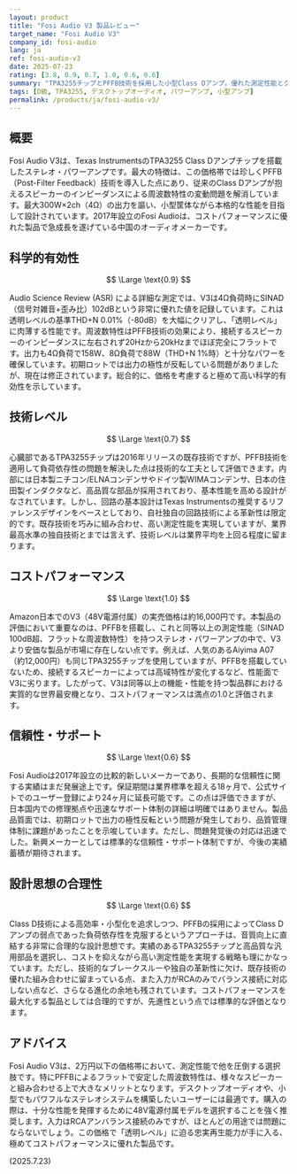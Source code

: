 ```yaml
---
layout: product
title: "Fosi Audio V3 製品レビュー"
target_name: "Fosi Audio V3"
company_id: fosi-audio
lang: ja
ref: fosi-audio-v3
date: 2025-07-23
rating: [3.8, 0.9, 0.7, 1.0, 0.6, 0.6]
summary: "TPA3255チップとPFFB技術を採用した小型Class Dアンプ。優れた測定性能とクラス最高のコストパフォーマンスを両立"
tags: [D級, TPA3255, デスクトップオーディオ, パワーアンプ, 小型アンプ]
permalink: /products/ja/fosi-audio-v3/
---
```

## 概要

Fosi Audio V3は、Texas InstrumentsのTPA3255 Class Dアンプチップを搭載したステレオ・パワーアンプです。最大の特徴は、この価格帯では珍しくPFFB（Post-Filter Feedback）技術を導入した点にあり、従来のClass Dアンプが抱えるスピーカーのインピーダンスによる周波数特性の変動問題を解消しています。最大300W×2ch（4Ω）の出力を謳い、小型筐体ながら本格的な性能を目指して設計されています。2017年設立のFosi Audioは、コストパフォーマンスに優れた製品で急成長を遂げている中国のオーディオメーカーです。

## 科学的有効性

$$ \Large \text{0.9} $$

Audio Science Review (ASR) による詳細な測定では、V3は4Ω負荷時にSINAD（信号対雑音+歪み比）102dBという非常に優れた値を記録しています。これは透明レベルの基準THD+N 0.01%（-80dB）を大幅にクリアし、「透明レベル」に肉薄する性能です。周波数特性はPFFB技術の効果により、接続するスピーカーのインピーダンスに左右されず20Hzから20kHzまでほぼ完全にフラットです。出力も4Ω負荷で158W、8Ω負荷で88W（THD+N 1%時）と十分なパワーを確保しています。初期ロットでは出力の極性が反転している問題がありましたが、現在は修正されています。総合的に、価格を考慮すると極めて高い科学的有効性を示しています。

## 技術レベル

$$ \Large \text{0.7} $$

心臓部であるTPA3255チップは2016年リリースの既存技術ですが、PFFB技術を適用して負荷依存性の問題を解決した点は技術的な工夫として評価できます。内部には日本製ニチコン/ELNAコンデンサやドイツ製WIMAコンデンサ、日本の住田製インダクタなど、高品質な部品が採用されており、基本性能を高める設計がなされています。しかし、回路の基本設計はTexas Instrumentsの推奨するリファレンスデザインをベースとしており、自社独自の回路技術による革新性は限定的です。既存技術を巧みに組み合わせ、高い測定性能を実現していますが、業界最高水準の独自技術とまでは言えず、技術レベルは業界平均を上回る程度に留まります。

## コストパフォーマンス

$$ \Large \text{1.0} $$

Amazon日本でのV3（48V電源付属）の実売価格は約16,000円です。本製品の評価において重要なのは、PFFBを搭載し、これと同等以上の測定性能（SINAD 100dB超、フラットな周波数特性）を持つステレオ・パワーアンプの中で、V3より安価な製品が市場に存在しない点です。例えば、人気のあるAiyima A07（約12,000円）も同じTPA3255チップを使用していますが、PFFBを搭載していないため、接続するスピーカーによっては高域特性が変化するなど、性能面でV3に劣ります。したがって、V3は同等以上の機能・性能を持つ製品群における実質的な世界最安機となり、コストパフォーマンスは満点の1.0と評価されます。

## 信頼性・サポート

$$ \Large \text{0.6} $$

Fosi Audioは2017年設立の比較的新しいメーカーであり、長期的な信頼性に関する実績はまだ発展途上です。保証期間は業界標準を超える18ヶ月で、公式サイトでのユーザー登録により24ヶ月に延長可能です。この点は評価できますが、日本国内での修理拠点や迅速なサポート体制の詳細は明確ではありません。製品品質面では、初期ロットで出力の極性反転という問題が発生しており、品質管理体制に課題があったことを示唆しています。ただし、問題発覚後の対応は迅速でした。新興メーカーとしては標準的な信頼性・サポート体制ですが、今後の実績蓄積が期待されます。

## 設計思想の合理性

$$ \Large \text{0.6} $$

Class D技術による高効率・小型化を追求しつつ、PFFBの採用によってClass Dアンプの弱点であった負荷依存性を克服するというアプローチは、音質向上に直結する非常に合理的な設計思想です。実績のあるTPA3255チップと高品質な汎用部品を選択し、コストを抑えながら高い測定性能を実現する戦略も理にかなっています。ただし、技術的なブレークスルーや独自の革新性に欠け、既存技術の優れた組み合わせに留まっている点、また入力がRCAのみでバランス接続に対応しない点など、さらなる進化の余地も残されています。コストパフォーマンスを最大化する製品としては合理的ですが、先進性という点では標準的な評価となります。

## アドバイス

Fosi Audio V3は、2万円以下の価格帯において、測定性能で他を圧倒する選択肢です。特にPFFBによるフラットで安定した周波数特性は、様々なスピーカーと組み合わせる上で大きなメリットとなります。デスクトップオーディオや、小型でもパワフルなステレオシステムを構築したいユーザーには最適です。購入の際は、十分な性能を発揮するために48V電源付属モデルを選択することを強く推奨します。入力はRCAアンバランス接続のみですが、ほとんどの用途では問題にならないでしょう。この価格で「透明レベル」に迫る忠実再生能力が手に入る、極めてコストパフォーマンスに優れた製品です。

(2025.7.23)
